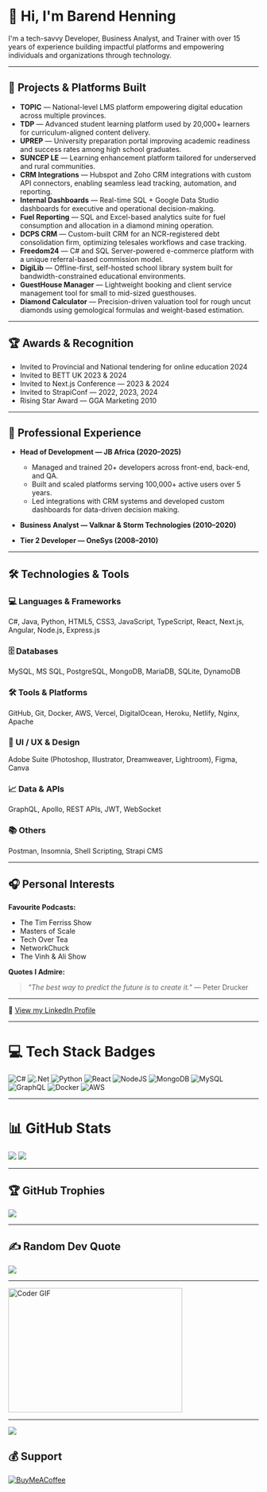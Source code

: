# 👋 Hi, I'm Barend Henning

I'm a tech-savvy Developer, Business Analyst, and Trainer with over 15 years of experience building impactful platforms and empowering individuals and organizations through technology.

---

## 🚀 Projects & Platforms Built

- **TOPIC** — National-level LMS platform empowering digital education across multiple provinces.
- **TDP** — Advanced student learning platform used by 20,000+ learners for curriculum-aligned content delivery.
- **UPREP** — University preparation portal improving academic readiness and success rates among high school graduates.
- **SUNCEP LE** — Learning enhancement platform tailored for underserved and rural communities.
- **CRM Integrations** — Hubspot and Zoho CRM integrations with custom API connectors, enabling seamless lead tracking, automation, and reporting.
- **Internal Dashboards** — Real-time SQL + Google Data Studio dashboards for executive and operational decision-making.
- **Fuel Reporting** — SQL and Excel-based analytics suite for fuel consumption and allocation in a diamond mining operation.
- **DCPS CRM** — Custom-built CRM for an NCR-registered debt consolidation firm, optimizing telesales workflows and case tracking.
- **Freedom24** — C# and SQL Server-powered e-commerce platform with a unique referral-based commission model.
- **DigiLib** — Offline-first, self-hosted school library system built for bandwidth-constrained educational environments.
- **GuestHouse Manager** — Lightweight booking and client service management tool for small to mid-sized guesthouses.
- **Diamond Calculator** — Precision-driven valuation tool for rough uncut diamonds using gemological formulas and weight-based estimation.

---

## 🏆 Awards & Recognition
- Invited to Provincial and National tendering for online education 2024
- Invited to BETT UK 2023 & 2024
- Invited to Next.js Conference — 2023 & 2024
- Invited to StrapiConf — 2022, 2023, 2024
- Rising Star Award — GGA Marketing 2010
  
---

## 💼 Professional Experience
- **Head of Development — JB Africa (2020–2025)**
  - Managed and trained 20+ developers across front-end, back-end, and QA.
  - Built and scaled platforms serving 100,000+ active users over 5 years.
  - Led integrations with CRM systems and developed custom dashboards for data-driven decision making.

- **Business Analyst — Valknar & Storm Technologies (2010–2020)**

- **Tier 2 Developer — OneSys (2008–2010)**

---

## 🛠 Technologies & Tools

### 💻 Languages & Frameworks
C#, Java, Python, HTML5, CSS3, JavaScript, TypeScript, React, Next.js, Angular, Node.js, Express.js

### 🗄️ Databases
MySQL, MS SQL, PostgreSQL, MongoDB, MariaDB, SQLite, DynamoDB

### 🛠️ Tools & Platforms
GitHub, Git, Docker, AWS, Vercel, DigitalOcean, Heroku, Netlify, Nginx, Apache

### 🎨 UI / UX & Design
Adobe Suite (Photoshop, Illustrator, Dreamweaver, Lightroom), Figma, Canva

### 📈 Data & APIs
GraphQL, Apollo, REST APIs, JWT, WebSocket

### 📚 Others
Postman, Insomnia, Shell Scripting, Strapi CMS

---

## 🎧 Personal Interests
**Favourite Podcasts:**
- The Tim Ferriss Show
- Masters of Scale
- Tech Over Tea
- NetworkChuck
- The Vinh & Ali Show

**Quotes I Admire:**
> *"The best way to predict the future is to create it."* — Peter Drucker

---

🔗 [View my LinkedIn Profile](https://www.linkedin.com/in/ben-henning)

---

# 💻 Tech Stack Badges
![C#](https://img.shields.io/badge/c%23-%23239120.svg?style=for-the-badge&logo=c-sharp&logoColor=white)
![.Net](https://img.shields.io/badge/.NET-5C2D91?style=for-the-badge&logo=.net&logoColor=white)
![Python](https://img.shields.io/badge/Python-3776AB?style=for-the-badge&logo=python&logoColor=white)
![React](https://img.shields.io/badge/react-%2320232a.svg?style=for-the-badge&logo=react&logoColor=%2361DAFB)
![NodeJS](https://img.shields.io/badge/node.js-6DA55F?style=for-the-badge&logo=node.js&logoColor=white)
![MongoDB](https://img.shields.io/badge/MongoDB-%234ea94b.svg?style=for-the-badge&logo=mongodb&logoColor=white)
![MySQL](https://img.shields.io/badge/mysql-%2300f.svg?style=for-the-badge&logo=mysql&logoColor=white)
![GraphQL](https://img.shields.io/badge/-GraphQL-E10098?style=for-the-badge&logo=graphql&logoColor=white)
![Docker](https://img.shields.io/badge/docker-%230db7ed.svg?style=for-the-badge&logo=docker&logoColor=white)
![AWS](https://img.shields.io/badge/AWS-%23FF9900.svg?style=for-the-badge&logo=amazon-aws&logoColor=white)

---

# 📊 GitHub Stats
![](https://github-readme-streak-stats.herokuapp.com/?user=Arcktosh&theme=dark&hide_border=true)
![](https://github-readme-stats.vercel.app/api/top-langs/?username=Arcktosh&theme=dark&hide_border=true&layout=compact)

---

## 🏆 GitHub Trophies
![](https://github-profile-trophy.vercel.app/?username=Arcktosh&theme=monokai&no-frame=true&no-bg=true&margin-w=4)

---

## ✍️ Random Dev Quote
![](https://quotes-github-readme.vercel.app/api?type=horizontal&theme=radical)

---

<img alt="Coder GIF" height=250 width=350 src="https://images.squarespace-cdn.com/content/v1/5769fc401b631bab1addb2ab/1541580611624-TE64QGKRJG8SWAIUS7NS/ke17ZwdGBToddI8pDm48kPoswlzjSVMM-SxOp7CV59BZw-zPPgdn4jUwVcJE1ZvWQUxwkmyExglNqGp0IvTJZamWLI2zvYWH8K3-s_4yszcp2ryTI0HqTOaaUohrI8PI6FXy8c9PWtBlqAVlUS5izpdcIXDZqDYvprRqZ29Pw0o/coding-freak.gif" />

---

[![](https://visitcount.itsvg.in/api?id=Arcktosh&icon=5&color=0)](https://visitcount.itsvg.in)

## 💰 Support
[![BuyMeACoffee](https://img.shields.io/badge/Buy%20Me%20a%20Coffee-ffdd00?style=for-the-badge&logo=buy-me-a-coffee&logoColor=black)](https://buymeacoffee.com/benhenning)

